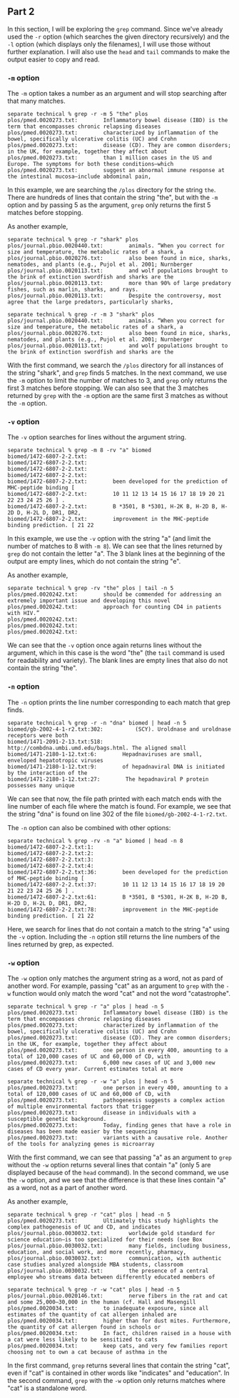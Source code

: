 ## Part 2

In this section, I will be exploring the `grep` command. Since we've already used the `-r` option (which searches the given directory recursively) and the `-l` option (which displays only the filenames),
I will use those without further explanation. I will also use the `head` and `tail` commands to make the output easier to copy and read. 


### `-m` option
The `-m` option takes a number as an argument and will stop searching after that many matches.
```
separate technical % grep -r -m 5 "the" plos 
plos/pmed.0020273.txt:        Inflammatory bowel disease (IBD) is the term that encompasses chronic relapsing diseases
plos/pmed.0020273.txt:        characterized by inflammation of the bowel, specifically ulcerative colitis (UC) and Crohn
plos/pmed.0020273.txt:        disease (CD). They are common disorders; in the UK, for example, together they affect about
plos/pmed.0020273.txt:        than 1 million cases in the US and Europe. The symptoms for both these conditions—which
plos/pmed.0020273.txt:        suggest an abnormal immune response at the intestinal mucosa—include abdominal pain,
```
In this example, we are searching the `/plos` directory for the string `the`. There are hundreds of lines that contain the string "the", but with the `-m` option and 
by passing 5 as the argument, `grep` only returns the first 5 matches before stopping. 

As another example,
```
separate technical % grep -r "shark" plos
plos/journal.pbio.0020440.txt:        animals. “When you correct for size and temperature, the metabolic rates of a shark, a
plos/journal.pbio.0020276.txt:        also been found in mice, sharks, nematodes, and plants (e.g., Pujol et al. 2001; Nurnberger
plos/journal.pbio.0020113.txt:        and wolf populations brought to the brink of extinction swordfish and sharks are the
plos/journal.pbio.0020113.txt:        more than 90% of large predatory fishes, such as marlin, sharks, and rays.
plos/journal.pbio.0020113.txt:        Despite the controversy, most agree that the large predators, particularly sharks,

separate technical % grep -r -m 3 "shark" plos
plos/journal.pbio.0020440.txt:        animals. “When you correct for size and temperature, the metabolic rates of a shark, a
plos/journal.pbio.0020276.txt:        also been found in mice, sharks, nematodes, and plants (e.g., Pujol et al. 2001; Nurnberger
plos/journal.pbio.0020113.txt:        and wolf populations brought to the brink of extinction swordfish and sharks are the
```
With the first command, we search the `/plos` directory for all instances of the string "shark", and `grep` finds 5 matches. In the next command, we use the `-m` option to limit
the number of matches to 3, and `grep` only returns the first 3 matches before stopping. We can also see that the 3 matches returned by `grep` with the `-m` option are the same 
first 3 matches as without the `-m` option.


### `-v` option
The `-v` option searches for lines without the argument string. 
```
separate technical % grep -m 8 -rv "a" biomed
biomed/1472-6807-2-2.txt:
biomed/1472-6807-2-2.txt:  
biomed/1472-6807-2-2.txt:    
biomed/1472-6807-2-2.txt:      
biomed/1472-6807-2-2.txt:        been developed for the prediction of MHC-peptide binding [
biomed/1472-6807-2-2.txt:        10 11 12 13 14 15 16 17 18 19 20 21 22 23 24 25 26 ] .
biomed/1472-6807-2-2.txt:        B *3501, B *5301, H-2K B, H-2D B, H-2D D, H-2L D, DR1, DR2,
biomed/1472-6807-2-2.txt:        improvement in the MHC-peptide binding prediction. [ 21 22
```
In this example, we use the `-v` option with the string "a" (and limit the number of matches to 8 with `-m 8`). We can see that the lines returned by `grep` do not contain the letter "a". The 
3 blank lines at the beginning of the output are empty lines, which do not contain the string "e".

As another example,
```
separate technical % grep -rv "the" plos | tail -n 5        
plos/pmed.0020242.txt:        should be commended for addressing an extremely important issue and developing this novel
plos/pmed.0020242.txt:        approach for counting CD4 in patients with HIV.”
plos/pmed.0020242.txt:      
plos/pmed.0020242.txt:    
plos/pmed.0020242.txt:  
```
We can see that the `-v` option once again returns lines without the argument, which in this case is the word "the" (the `tail` command is used for readability and variety). The blank lines are 
empty lines that also do not contain the string "the". 



### `-n` option
The `-n` option prints the line number corresponding to each match that grep finds.
```
separate technical % grep -r -n "dna" biomed | head -n 5 
biomed/gb-2002-4-1-r2.txt:302:          (SCY). Uroldnase and uroldnase receptors were both
biomed/1471-2091-2-13.txt:518:          http://combdna.umbi.umd.edu/bags.html. The aligned small
biomed/1471-2180-1-12.txt:6:        Hepadnaviruses are small, enveloped hepatotropic viruses
biomed/1471-2180-1-12.txt:9:        of hepadnaviral DNA is initiated by the interaction of the
biomed/1471-2180-1-12.txt:27:        The hepadnaviral P protein possesses many unique
```
We can see that now, the file path printed with each match ends with the line number of each file where the match is found. For example, we see that 
the string "dna" is found on line 302 of the file `biomed/gb-2002-4-1-r2.txt`. 

The `-n` option can also be combined with other options:
```
separate technical % grep -rv -n "a" biomed | head -n 8
biomed/1472-6807-2-2.txt:1:
biomed/1472-6807-2-2.txt:2:  
biomed/1472-6807-2-2.txt:3:    
biomed/1472-6807-2-2.txt:4:      
biomed/1472-6807-2-2.txt:36:        been developed for the prediction of MHC-peptide binding [
biomed/1472-6807-2-2.txt:37:        10 11 12 13 14 15 16 17 18 19 20 21 22 23 24 25 26 ] .
biomed/1472-6807-2-2.txt:61:        B *3501, B *5301, H-2K B, H-2D B, H-2D D, H-2L D, DR1, DR2,
biomed/1472-6807-2-2.txt:78:        improvement in the MHC-peptide binding prediction. [ 21 22
```
Here, we search for lines that do not contain a match to the string "a" using the `-v` option. Including the `-n` option still returns the line numbers of the
lines returned by grep, as expected. 

### `-w` option
The `-w` option only matches the argument string as a word, not as pard of another word. For example, passing "cat" as an argument to `grep` with the `-w` function would
only match the word "cat" and not the word "catastrophe".
```
separate technical % grep -r "a" plos | head -n 5      
plos/pmed.0020273.txt:        Inflammatory bowel disease (IBD) is the term that encompasses chronic relapsing diseases
plos/pmed.0020273.txt:        characterized by inflammation of the bowel, specifically ulcerative colitis (UC) and Crohn
plos/pmed.0020273.txt:        disease (CD). They are common disorders; in the UK, for example, together they affect about
plos/pmed.0020273.txt:        one person in every 400, amounting to a total of 120,000 cases of UC and 60,000 of CD, with
plos/pmed.0020273.txt:        6,000 new cases of UC and 3,000 new cases of CD every year. Current estimates total at more

separate technical % grep -r -w "a" plos | head -n 5
plos/pmed.0020273.txt:        one person in every 400, amounting to a total of 120,000 cases of UC and 60,000 of CD, with
plos/pmed.0020273.txt:        pathogenesis suggests a complex action of multiple environmental factors that trigger
plos/pmed.0020273.txt:        disease in individuals with a susceptible genetic background.
plos/pmed.0020273.txt:        Today, finding genes that have a role in diseases has been made easier by the sequencing
plos/pmed.0020273.txt:        variants with a causative role. Another of the tools for analyzing genes is microarray
```
With the first command, we can see that passing "a" as an argument to `grep` without the `-w` option returns several lines that contain "a" (only 5 are displayed because of the `head` command). 
In the second command, we use the `-w` option, and we see that the difference is that these lines contain "a" as a word, not as a part of another word. 

As another example,
```
separate technical % grep -r "cat" plos | head -n 5 
plos/pmed.0020273.txt:        Ultimately this study highlights the complex pathogenesis of UC and CD, and indicates
plos/journal.pbio.0030032.txt:        worldwide gold standard for science education—is too specialized for their needs (see Box
plos/journal.pbio.0030032.txt:        many fields, including business, education, and social work, and more recently, pharmacy,
plos/journal.pbio.0030032.txt:        communication, with authentic case studies analyzed alongside MBA students, classroom
plos/journal.pbio.0030032.txt:        the presence of a central employee who streams data between differently educated members of

separate technical % grep -r -w "cat" plos | head -n 5
plos/journal.pbio.0020146.txt:        nerve fibers in the rat and cat and some 25,000–30,000 in the human (cf. Hall and Masengill
plos/pmed.0020034.txt:        to inadequate exposure, since all estimates of the quantity of cat allergen inhaled are
plos/pmed.0020034.txt:        higher than for dust mites. Furthermore, the quantity of cat allergen found in schools or
plos/pmed.0020034.txt:        In fact, children raised in a house with a cat were less likely to be sensitized to cats
plos/pmed.0020034.txt:        keep cats, and very few families report choosing not to own a cat because of asthma in the
```
In the first command, `grep` returns several lines that contain the string "cat", even if "cat" is contained in other words like "indicates" and "education".
In the second command, `grep` with the `-w` option only returns matches where "cat" is a standalone word.


  
